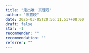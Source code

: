 ```yaml
---
title: "走出唯一真理观"
author: "陈嘉映"
date: 2025-03-05T20:56:11.517+08:00
draft: false
star: -1
recommender: ""
recommendation: ""
referrer: ""
---
```

